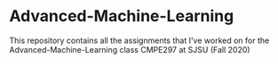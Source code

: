 # Advanced-Machine-Learning

This repository contains all the assignments that I've worked on for the Advanced-Machine-Learning class CMPE297 at SJSU (Fall 2020)